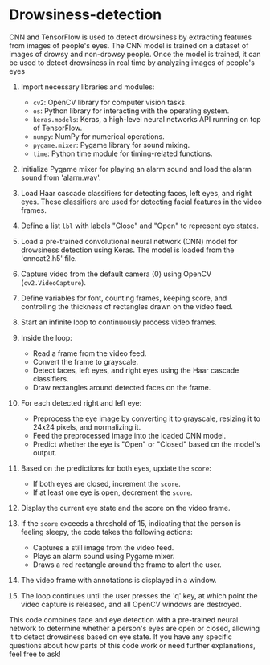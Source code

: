 # Drowsiness-detection
CNN and TensorFlow is used to detect drowsiness by extracting features from images of people's eyes. The CNN model is trained on a dataset of images of drowsy and non-drowsy people. Once the model is trained, it can be used to detect drowsiness in real time by analyzing images of people's eyes

1. Import necessary libraries and modules:

   - `cv2`: OpenCV library for computer vision tasks.
   - `os`: Python library for interacting with the operating system.
   - `keras.models`: Keras, a high-level neural networks API running on top of TensorFlow.
   - `numpy`: NumPy for numerical operations.
   - `pygame.mixer`: Pygame library for sound mixing.
   - `time`: Python time module for timing-related functions.

2. Initialize Pygame mixer for playing an alarm sound and load the alarm sound from 'alarm.wav'.

3. Load Haar cascade classifiers for detecting faces, left eyes, and right eyes. These classifiers are used for detecting facial features in the video frames.

4. Define a list `lbl` with labels "Close" and "Open" to represent eye states.

5. Load a pre-trained convolutional neural network (CNN) model for drowsiness detection using Keras. The model is loaded from the 'cnncat2.h5' file.

6. Capture video from the default camera (0) using OpenCV (`cv2.VideoCapture`).

7. Define variables for font, counting frames, keeping score, and controlling the thickness of rectangles drawn on the video feed.

8. Start an infinite loop to continuously process video frames.

9. Inside the loop:

   - Read a frame from the video feed.
   - Convert the frame to grayscale.
   - Detect faces, left eyes, and right eyes using the Haar cascade classifiers.
   - Draw rectangles around detected faces on the frame.

10. For each detected right and left eye:

    - Preprocess the eye image by converting it to grayscale, resizing it to 24x24 pixels, and normalizing it.
    - Feed the preprocessed image into the loaded CNN model.
    - Predict whether the eye is "Open" or "Closed" based on the model's output.

11. Based on the predictions for both eyes, update the `score`:

    - If both eyes are closed, increment the `score`.
    - If at least one eye is open, decrement the `score`.

12. Display the current eye state and the score on the video frame.

13. If the `score` exceeds a threshold of 15, indicating that the person is feeling sleepy, the code takes the following actions:

    - Captures a still image from the video feed.
    - Plays an alarm sound using Pygame mixer.
    - Draws a red rectangle around the frame to alert the user.

14. The video frame with annotations is displayed in a window.

15. The loop continues until the user presses the 'q' key, at which point the video capture is released, and all OpenCV windows are destroyed.

This code combines face and eye detection with a pre-trained neural network to determine whether a person's eyes are open or closed, allowing it to detect drowsiness based on eye state. If you have any specific questions about how parts of this code work or need further explanations, feel free to ask!
